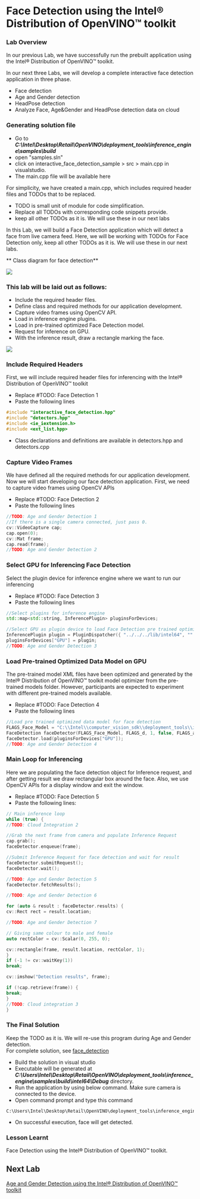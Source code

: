 # Face Detection using the Intel® Distribution of OpenVINO™ toolkit
### Lab Overview
In our previous Lab, we have successfully run the prebuilt application using the Intel® Distribution of OpenVINO™ toolkit.

In our next three Labs, we will develop a complete interactive face detection application in three phase.
- Face detection
- Age and Gender detection
- HeadPose detection
- Analyze Face, Age&Gender and HeadPose detection data on cloud

### Generating solution file
- Go to ***C:\Intel\Desktop\Retail\OpenVINO\deployment_tools\inference_engine\samples\build***
- open "samples.sln"
- click on interactive_face_detection_sample > src > main.cpp in visualstudio.
- The main.cpp file will be available here

For simplicity, we have created a main.cpp, which includes required header files and TODOs that to be replaced.
- TODO is small unit of module for code simplification.
- Replace all TODOs with corresponding code snippets provide.
- keep all other TODOs as it is. We will  use these in our next labs

In this Lab, we will build a Face Detection application which will detect a face from live camera feed. Here, we will be working with TODOs for Face Detection only, keep all other TODOs as it is. We will  use these in our next labs.

** Class diagram for face detection**

![](images/faceDetection_class.png)

### This lab will be laid out as follows:
-	Include the required header files.
- 	Define class and required methods for our application development.
-	Capture video frames using OpenCV API.
-	Load in inference engine plugins.
-	Load in pre-trained optimized Face Detection model.
-	Request for inference on GPU.
-	With the inference result, draw a rectangle marking the face.

![](images/faceDetection_flowchart.png)

### Include Required Headers

First, we will include required header files for inferencing with the Intel® Distribution of OpenVINO™ toolkit
- Replace #TODO: Face Detection 1
- Paste the following lines

```cpp
#include "interactive_face_detection.hpp"
#include "detectors.hpp"
#include <ie_iextension.h>
#include <ext_list.hpp>

```
- Class declarations and definitions are available in detectors.hpp and detectors.cpp
### Capture Video Frames
 We have defined all the required methods for our application development. Now we will start developing our face detection application. First, we need to capture video frames using OpenCV APIs
- Replace #TODO: Face Detection 2
- Paste the following lines

```cpp
//TODO: Age and Gender Detection 1
//If there is a single camera connected, just pass 0.
cv::VideoCapture cap;
cap.open(0);
cv::Mat frame;
cap.read(frame);
//TODO: Age and Gender Detection 2

  ```

### Select GPU for Inferencing Face Detection
Select the plugin device for inference engine where we want to run our inferencing
- Replace #TODO: Face Detection 3
- Paste the following lines

```cpp
//Select plugins for inference engine
std::map<std::string, InferencePlugin> pluginsForDevices;

//Select GPU as plugin device to load Face Detection pre trained optimized model
InferencePlugin plugin = PluginDispatcher({ "../../../lib/intel64", "" }).getPluginByDevice("GPU");
pluginsForDevices["GPU"] = plugin;
//TODO: Age and Gender Detection 3


  ```

### Load Pre-trained Optimized Data Model on GPU

The pre-trained model XML files have been optimized and generated by the Intel® Distribution of OpenVINO™ toolkit model optimizer from the pre-trained models folder. However, participants are expected to experiment with different pre-trained models available.
- Replace #TODO: Face Detection 4
- Paste the following lines

```cpp
//Load pre trained optimized data model for face detection
FLAGS_Face_Model = "C:\\Intel\\computer_vision_sdk\\deployment_tools\\intel_models\\face-detection-adas-0001\\FP32\\face-detection-adas-0001.xml";
FaceDetection faceDetector(FLAGS_Face_Model, FLAGS_d, 1, false, FLAGS_async, FLAGS_t, FLAGS_r);
faceDetector.load(pluginsForDevices["GPU"]);
//TODO: Age and Gender Detection 4

  ```

### Main Loop for Inferencing
Here we are populating the face detection object for Inference request, and after getting result we draw rectangular box around the face. Also, we use OpenCV APIs for a display window and exit the window.
- 	Replace #TODO: Face Detection 5
- Paste the following lines:

```cpp
// Main inference loop
while (true) {
//TODO: Cloud Integration 2

//Grab the next frame from camera and populate Inference Request
cap.grab();
faceDetector.enqueue(frame);

//Submit Inference Request for face detection and wait for result
faceDetector.submitRequest();
faceDetector.wait();

//TODO: Age and Gender Detection 5
faceDetector.fetchResults();

//TODO: Age and Gender Detection 6

for (auto & result : faceDetector.results) {
cv::Rect rect = result.location;

//TODO: Age and Gender Detection 7

// Giving same colour to male and female
auto rectColor = cv::Scalar(0, 255, 0);

cv::rectangle(frame, result.location, rectColor, 1);
}
if (-1 != cv::waitKey(1))
break;

cv::imshow("Detection results", frame);

if (!cap.retrieve(frame)) {
break;
}
//TODO: Cloud integration 3
}


  ```

### The Final Solution
Keep the TODO as it is. We will re-use this program during Age and Gender detection.                 
For complete solution, see [face_detection](./solutions/facedetection.md)


- Build the solution in visual studio
- Executable will be generated at ***C:\Users\Intel\Desktop\Retail\OpenVINO\deployment_tools\inference_engine\samples\build\intel64\Debug*** directory.
- Run the application by using below command. Make sure camera is connected to the device.
- Open command prompt and type this command

```
C:\Users\Intel\Desktop\Retail\OpenVINO\deployment_tools\inference_engine\samples\build\intel64\Debug\interactive_face_detection_demo.exe
 ```
 - On successful execution, face will get detected.

### Lesson Learnt
Face Detection using the Intel® Distribution of OpenVINO™ toolkit.

## Next Lab
[Age and Gender Detection using the Intel® Distribution of OpenVINO™ toolkit](./Age_Gender_Detection.md)
